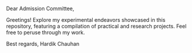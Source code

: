 Dear Admission Committee,

Greetings! Explore my experimental endeavors showcased in this repository, featuring a compilation of practical and research projects. Feel free to peruse through my work.

Best regards,
Hardik Chauhan
